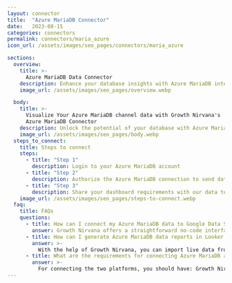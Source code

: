 ```yaml
---
layout: connector
title:  "Azure MariaDB Connector"
date:   2023-08-15
categories: connectors
permalink: connectors/maria_azure
icon_url: /assets/images/seo_pages/connectors/maria_azure

sections:
  overview:
    title: >-
      Azure MariaDB Data Connector
    description: Enhance your database insights with Azure MariaDB integration. Seamlessly merge Azure MariaDB's data capabilities with Looker Studio's analytical prowess, translating raw data into actionable insights that drive strategic decisions.
    image_url: /assets/images/seo_pages/overview.webp

  body:
    title: >-
      Visualize Your Azure MariaDB channel data with Growth Nirvana's
      Azure MariaDB Connector
    description: Unlock the potential of your database with Azure MariaDB integrated into Looker Studio's analytics environment.
    image_url: /assets/images/seo_pages/body.webp
  steps_to_connect:
    title: Steps to connect
    steps:
      - title: "Step 1"
        description: Login to your Azure MariaDB account
      - title: "Step 2"
        description: Authorize the Azure MariaDB connection to send data to Growth Nirvana
      - title: "Step 3"
        description: Share your dashboard requirements with our data team. We will build the report for you.
    image_url: /assets/images/seo_pages/steps-to-connect.webp
  faq:
    title: FAQs
    questions:
      - title: How can I connect my Azure MariaDB data to Google Data Studio/Looker Studio?
        answer: Growth Nirvana offers a straightforward no-code interface to connect to Azure MariaDB data sources.
      - title: How can I generate Azure MariaDB data reports in Looker Studio?
        answer: >-
          With the help of Growth Nirvana, you can import live data from Azure MariaDB into Looker Studio. These data can be viewed in charts, tables, and dashboards to generate branded reports that can be shared instantly.
      - title: What are the requirements for connecting Azure MariaDB and Looker Studio?
        answer: >-
          For connecting the two platforms, you should have: Growth Nirvana Account and Azure MariaDB Ads Account
---
```

